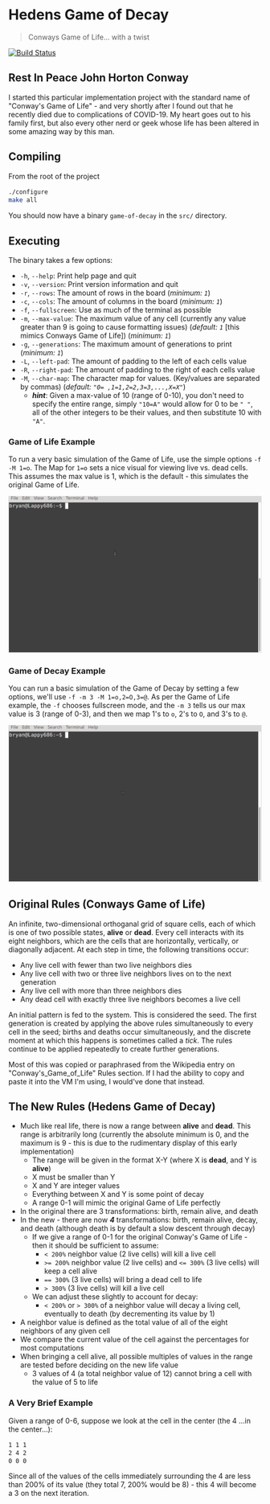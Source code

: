 # Hedens Game of Decay

> Conways Game of Life... with a twist

[![Build Status](https://travis-ci.org/hedenface/hedens-game-of-decay.svg?branch=main)](https://travis-ci.org/hedenface/hedens-game-of-decay)

## Rest In Peace John Horton Conway

I started this particular implementation project with the standard name of "Conway's Game of Life" - and very shortly after I found out that he recently died due to complications of COVID-19. My heart goes out to his family first, but also every other nerd or geek whose life has been altered in some amazing way by this man.

## Compiling

From the root of the project

```bash
./configure
make all
```

You should now have a binary `game-of-decay` in the `src/` directory.

## Executing

The binary takes a few options:

* `-h`, `--help`: Print help page and quit
* `-v`, `--version`: Print version information and quit
* `-r`, `--rows`: The amount of rows in the board (*minimum: `1`*)
* `-c`, `--cols`: The amount of columns in the board (*minimum: `1`*)
* `-f`, `--fullscreen`: Use as much of the terminal as possible
* `-m`, `--max-value`: The maximum value of any cell (currently any value greater than 9 is going to cause formatting issues) (*default: `1`* [this mimics Conways Game of Life]) (*minimum: `1`*)
* `-g`, `--generations`: The maximum amount of generations to print (*minimum: `1`*)
* `-L`, `--left-pad`: The amount of padding to the left of each cells value
* `-R`, `--right-pad`: The amount of padding to the right of each cells value
* `-M`, `--char-map`: The character map for values. (Key/values are separated by commas) (*default: `"0= ,1=1,2=2,3=3,...,X=X"`*)
    * ***hint***: Given a max-value of 10 (range of 0-10), you don't need to specify the entire range, simply `"10=A"` would allow for 0 to be `" "`, all of the other integers to be their values, and then substitute 10 with `"A"`.

### Game of Life Example

To run a very basic simulation of the Game of Life, use the simple options `-f -M 1=o`. The Map for `1=o` sets a nice visual for viewing live vs. dead cells. This assumes the max value is 1, which is the default - this simulates the original Game of Life.

![Game of Life example animation](https://github.com/hedenface/hedens-game-of-decay/blob/main/assets/game-of-life.gif)

### Game of Decay Example

You can run a basic simulation of the Game of Decay by setting a few options, we'll use `-f -m 3 -M 1=o,2=O,3=@`. As per the Game of Life example, the `-f` chooses fullscreen mode, and the `-m 3` tells us our max value is 3 (range of 0-3), and then we map 1's to `o`, 2's to `O`, and 3's to `@`.

![Game of Decay example animation](https://github.com/hedenface/hedens-game-of-decay/blob/main/assets/game-of-decay.gif)

## Original Rules (Conways Game of Life)

An infinite, two-dimensional orthoganal grid of square cells, each of which is one of two possible states, **alive** or **dead**. Every cell interacts with its eight neighbors, which are the cells that are horizontally, vertically, or diagonally adjacent. At each step in time, the following transitions occur:

* Any live cell with fewer than two live neighbors dies
* Any live cell with two or three live neighbors lives on to the next generation
* Any live cell with more than three neighbors dies
* Any dead cell with exactly three live neighbors becomes a live cell

An initial pattern is fed to the system. This is considered the seed. The first generation is created by applying the above rules simultaneously to every cell in the seed; births and deaths occur simultaneously, and the discrete moment at which this happens is sometimes called a *tick*. The rules continue to be applied repeatedly to create further generations.

Most of this was copied or paraphrased from the Wikipedia entry on "Conway's_Game_of_Life" Rules section. If I had the ability to copy and paste it into the VM I'm using, I would've done that instead.

## The New Rules (Hedens Game of Decay)

* Much like real life, there is now a range between **alive** and **dead**. This range is arbitrarily long (currently the absolute minimum is 0, and the maximum is 9 - this is due to the rudimentary display of this early implementation)
    * The range will be given in the format X-Y (where X is **dead**, and Y is **alive**)
    * X must be smaller than Y
    * X and Y are integer values
    * Everything between X and Y is some point of decay
    * A range 0-1 will mimic the original Game of Life perfectly
* In the original there are 3 transformations: birth, remain alive, and death
* In the new - there are now ***4*** transformations: birth, remain alive, decay, and death (although death is by default a slow descent through decay)
    * If we give a range of 0-1 for the original Conway's Game of Life - then it should be sufficient to assume:
        * `< 200%` neighbor value (2 live cells) will kill a live cell
        * `>= 200%` neighbor value (2 live cells) and `<= 300%` (3 live cells) will keep a cell alive
        * `== 300%` (3 live cells) will bring a dead cell to life
        * `> 300%` (3 live cells) will kill a live cell
    * We can adjust these slightly to account for decay:
        * `< 200%` or `> 300%` of a neighbor value will decay a living cell, eventually to death (by decrementing its value by 1)
* A neighbor value is defined as the total value of all of the eight neighbors of any given cell
* We compare the current value of the cell against the percentages for most computations
* When bringing a cell alive, all possible multiples of values in the range are tested before deciding on the new life value
    * 3 values of 4 (a total neighbor value of 12) cannot bring a cell with the value of 5 to life

### A Very Brief Example

Given a range of 0-6, suppose we look at the cell in the center (the 4 ...in the center...):

```
1 1 1
2 4 2
0 0 0
```

Since all of the values of the cells immediately surrounding the 4 are less than 200% of its value (they total 7, 200% would be 8) - this 4 will become a 3 on the next iteration.
